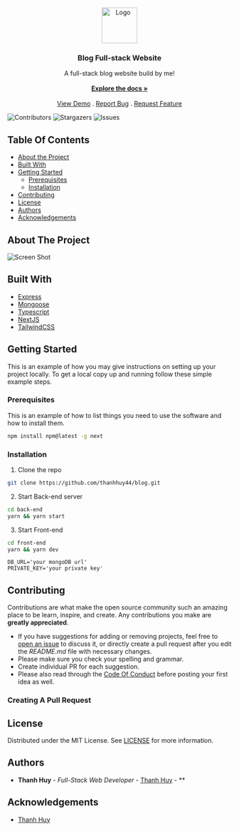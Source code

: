 <br/>
<p align="center">
  <a href="https://github.com/thanhhuy44/blog">
    <img src="https://my-blog-assets.s3.us-east-005.backblazeb2.com/blog.png" alt="Logo" width="80" height="80">
  </a>

  <h3 align="center">Blog Full-stack Website</h3>

  <p align="center">
    A full-stack blog website build by me!
    <br/>
    <br/>
    <a href="https://github.com/thanhhuy44/blog"><strong>Explore the docs »</strong></a>
    <br/>
    <br/>
    <a href="https://github.com/thanhhuy44/blog">View Demo</a>
    .
    <a href="https://github.com/thanhhuy44/blog/issues">Report Bug</a>
    .
    <a href="https://github.com/thanhhuy44/blog/issues">Request Feature</a>
  </p>
</p>

![Contributors](https://img.shields.io/github/contributors/thanhhuy44/blog?color=dark-green) ![Stargazers](https://img.shields.io/github/stars/thanhhuy44/blog?style=social) ![Issues](https://img.shields.io/github/issues/thanhhuy44/blog) 

## Table Of Contents

* [About the Project](#about-the-project)
* [Built With](#built-with)
* [Getting Started](#getting-started)
  * [Prerequisites](#prerequisites)
  * [Installation](#installation)
* [Contributing](#contributing)
* [License](#license)
* [Authors](#authors)
* [Acknowledgements](#acknowledgements)

## About The Project

![Screen Shot](https://my-blog-assets.s3.us-east-005.backblazeb2.com/blog.png)


## Built With



* [Express](https://expressjs.com/)
* [Mongoose](https://mongoosejs.com/)
* [Typescript](https://www.typescriptlang.org/)
* [NextJS](https://nextjs.org/)
* [TailwindCSS](https://tailwindcss.com/)

## Getting Started

This is an example of how you may give instructions on setting up your project locally.
To get a local copy up and running follow these simple example steps.

### Prerequisites

This is an example of how to list things you need to use the software and how to install them.

```sh
npm install npm@latest -g next 
```

### Installation

1. Clone the repo

```sh
git clone https://github.com/thanhhuy44/blog.git
```

2. Start Back-end server

```sh
cd back-end
yarn && yarn start
```

3. Start Front-end

```sh
cd front-end
yarn && yarn dev
```

```.env
DB_URL='your mongoDB url'
PRIVATE_KEY='your private key'
```

## Contributing

Contributions are what make the open source community such an amazing place to be learn, inspire, and create. Any contributions you make are **greatly appreciated**.
* If you have suggestions for adding or removing projects, feel free to [open an issue](https://github.com/thanhhuy44/blog/issues/new) to discuss it, or directly create a pull request after you edit the *README.md* file with necessary changes.
* Please make sure you check your spelling and grammar.
* Create individual PR for each suggestion.
* Please also read through the [Code Of Conduct](https://github.com/thanhhuy44/blog/blob/main/CODE_OF_CONDUCT.md) before posting your first idea as well.

### Creating A Pull Request



## License

Distributed under the MIT License. See [LICENSE](https://github.com/thanhhuy44/blog/blob/main/LICENSE.md) for more information.

## Authors

* **Thanh Huy** - *Full-Stack Web Developer* - [Thanh Huy](https://github.com/thanhhuy44) - **

## Acknowledgements

* [Thanh Huy](https://github.com/thanhhuy44/)

